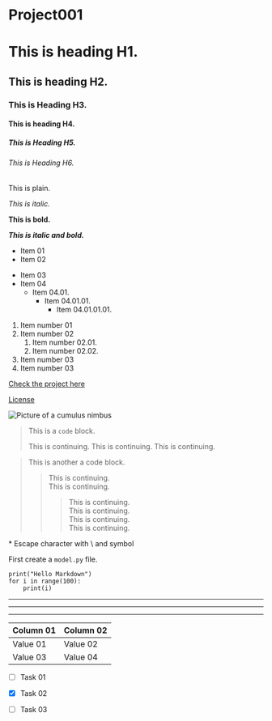 # Project001

# This is heading H1.

## This is heading H2.

### This is Heading H3.

#### This is heading H4.

##### This is Heading H5.

###### This is Heading H6.

This is plain.

*This is italic.*

**This is bold.**

***This is italic and bold.***

- Item 01
- Item 02
+ Item 03
+ Item 04
    + Item 04.01.
        + Item 04.01.01.
            + Item 04.01.01.01.

1. Item number 01
2. Item number 02
    1. Item number 02.01.
    2. Item number 02.02.
3. Item number 03
4. Item number 03


[Check the project here](https://github.com/blueanthocyanin/Project001)

[License](#License) 

![Picture of a cumulus nimbus](https://upload.wikimedia.org/wikipedia/commons/9/93/Fly00890_-_Flickr_-_NOAA_Photo_Library.jpg)


> This is a `code` block. 
>
> This is continuing.
> This is continuing.
> This is continuing.

> This is another a code block.
>> This is continuing.\
> This is continuing.
>>> This is continuing.\
> This is continuing.\
> This is continuing.\
> This is continuing.

\* Escape character with \\ and symbol

First create a `model.py` file.

```
print("Hello Markdown")
for i in range(100):
    print(i)
```

---
***
___

| Column 01 | Column 02 |
|-----------|-----------|
| Value 01  | Value 02  |
| Value 03  | Value 04  |


- [ ] Task 01
- [x] Task 02
- [ ] Task 03

